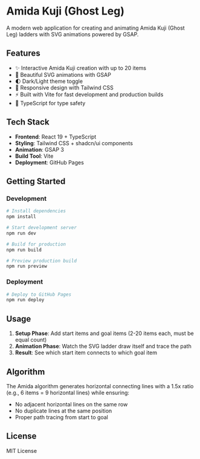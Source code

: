 # Amida Kuji (Ghost Leg)

A modern web application for creating and animating Amida Kuji (Ghost Leg) ladders with SVG animations powered by GSAP.

## Features

- ✨ Interactive Amida Kuji creation with up to 20 items
- 🎨 Beautiful SVG animations with GSAP
- 🌓 Dark/Light theme toggle
- 📱 Responsive design with Tailwind CSS
- ⚡ Built with Vite for fast development and production builds
- 🎯 TypeScript for type safety

## Tech Stack

- **Frontend**: React 19 + TypeScript
- **Styling**: Tailwind CSS + shadcn/ui components
- **Animation**: GSAP 3
- **Build Tool**: Vite
- **Deployment**: GitHub Pages

## Getting Started

### Development

```bash
# Install dependencies
npm install

# Start development server
npm run dev

# Build for production
npm run build

# Preview production build
npm run preview
```

### Deployment

```bash
# Deploy to GitHub Pages
npm run deploy
```

## Usage

1. **Setup Phase**: Add start items and goal items (2-20 items each, must be equal count)
2. **Animation Phase**: Watch the SVG ladder draw itself and trace the path
3. **Result**: See which start item connects to which goal item

## Algorithm

The Amida algorithm generates horizontal connecting lines with a 1.5x ratio (e.g., 6 items = 9 horizontal lines) while ensuring:
- No adjacent horizontal lines on the same row
- No duplicate lines at the same position
- Proper path tracing from start to goal

## License

MIT License